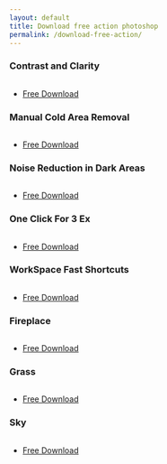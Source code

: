 ```yaml
---
layout: default
title: Download free action photoshop
permalink: /download-free-action/
---
```


<div class="row">
  
  <div class="col-6 col-12-narrower">
    <section class="box special">
      <h3>Contrast and Clarity</h3>
      <span class="image featured"><img src="{{ site.baseurl }}/images/Contrast_and_Clarity.jpg" loading="lazy" alt="" /></span>
      <ul class="actions special">
        <li><a href="{{ site.baseurl }}/download/Contrast_and_Clarity.atn" class="button alt">Free Download</a></li>
      </ul>
    </section>
  </div>

<div class="col-6 col-12-narrower">
    <section class="box special">
      <h3>Manual Cold Area Removal</h3>
      <span class="image featured"><img src="{{ site.baseurl }}/images/Manual_Cold_Area_Removal.jpg" loading="lazy" alt="" /></span>
      <ul class="actions special">
        <li><a href="{{ site.baseurl }}/download/Manual_Cold_Area_Removal.atn" class="button alt">Free Download</a></li>
      </ul>
    </section>
  </div>

  <div class="col-6 col-12-narrower">
    <section class="box special">
      <h3>Noise Reduction in Dark Areas</h3>
      <span class="image featured"><img src="{{ site.baseurl }}/images/Noise_Reduction_in_Dark_Areas.jpg" loading="lazy" alt="" /></span>
      <ul class="actions special">
        <li><a href="{{ site.baseurl }}/download/Noise_Reduction_in_Dark_Areas.atn" class="button alt">Free Download</a></li>
      </ul>
    </section>
  </div>

  <div class="col-6 col-12-narrower">
    <section class="box special">
      <h3>One Click For 3 Ex</h3>
      <span class="image featured"><img src="{{ site.baseurl }}/images/One_Click_For_3Ex.jpg" loading="lazy" alt="" /></span>
      <ul class="actions special">
        <li><a href="{{ site.baseurl }}/download/One_Click_For_3Ex.atn" class="button alt">Free Download</a></li>
      </ul>
    </section>
  </div>

  <div class="col-6 col-12-narrower">
    <section class="box special">
      <h3>WorkSpace Fast Shortcuts</h3>
      <span class="image featured"><img src="{{ site.baseurl }}/images/workspace.jpg" loading="lazy" alt="" /></span>
      <ul class="actions special">
        <li><a href="{{ site.baseurl }}/download/WorkSpaces_EditHere.zip" class="button alt">Free Download</a></li>
      </ul>
    </section>
  </div>

<div class="col-6 col-12-narrower">
    <section class="box special">
      <h3>Fireplace</h3>
      <span class="image featured"><img src="{{ site.baseurl }}/images/fireplace.jpg" loading="lazy" alt="" /></span>
      <ul class="actions special">
        <li><a href="{{ site.baseurl }}/download/fireplace1.jpg" class="button alt">Free Download</a></li>
      </ul>
    </section>
  </div>

<div class="col-6 col-12-narrower">
    <section class="box special">
      <h3>Grass</h3>
      <span class="image featured"><img src="{{ site.baseurl }}/images/grass.jpg" loading="lazy" alt="" /></span>
      <ul class="actions special">
        <li><a href="{{ site.baseurl }}/download/grass1.jpg" class="button alt">Free Download</a></li>
      </ul>
    </section>
  </div>


<div class="col-6 col-12-narrower">
    <section class="box special">
      <h3>Sky</h3>
      <span class="image featured"><img src="{{ site.baseurl }}/images/sky.jpg" loading="lazy" alt="" /></span>
      <ul class="actions special">
        <li><a href="{{ site.baseurl }}/download/sky1.jpg" class="button alt">Free Download</a></li>
      </ul>
    </section>
  </div>



</div>
